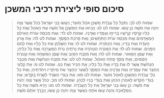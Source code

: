 # סיכום סופי ליצירת רכיבי המשכן

> שמות לט לב: וַתֵּכֶל כָּל עֲבֹדַת מִשְׁכַּן אֹהֶל מוֹעֵד; וַיַּעֲשׂוּ בְּנֵי יִשְׂרָאֵל כְּכֹל אֲשֶׁר צִוָּה יְהוָה אֶת מֹשֶׁה כֵּן עָשׂוּ.
> שמות לט לג: וַיָּבִיאוּ אֶת הַמִּשְׁכָּן אֶל מֹשֶׁה אֶת הָאֹהֶל וְאֶת כָּל כֵּלָיו קְרָסָיו קְרָשָׁיו בְּרִיחָו וְעַמֻּדָיו וַאֲדָנָיו.
> שמות לט לד: וְאֶת מִכְסֵה עוֹרֹת הָאֵילִם הַמְאָדָּמִים וְאֶת מִכְסֵה עֹרֹת הַתְּחָשִׁים; וְאֵת פָּרֹכֶת הַמָּסָךְ.
> שמות לט לה: אֶת אֲרוֹן הָעֵדֻת וְאֶת בַּדָּיו; וְאֵת הַכַּפֹּרֶת.
> שמות לט לו: אֶת הַשֻּׁלְחָן אֶת כָּל כֵּלָיו וְאֵת לֶחֶם הַפָּנִים.
> שמות לט לז: אֶת הַמְּנֹרָה הַטְּהֹרָה אֶת נֵרֹתֶיהָ נֵרֹת הַמַּעֲרָכָה וְאֶת כָּל כֵּלֶיהָ; וְאֵת שֶׁמֶן הַמָּאוֹר.
> שמות לט לח: וְאֵת מִזְבַּח הַזָּהָב וְאֵת שֶׁמֶן הַמִּשְׁחָה וְאֵת קְטֹרֶת הַסַּמִּים; וְאֵת מָסַךְ פֶּתַח הָאֹהֶל.
> שמות לט לט: אֵת מִזְבַּח הַנְּחֹשֶׁת וְאֶת מִכְבַּר הַנְּחֹשֶׁת אֲשֶׁר לוֹ אֶת בַּדָּיו וְאֶת כָּל כֵּלָיו; אֶת הַכִּיֹּר וְאֶת כַּנּוֹ.
> שמות לט מ: אֵת קַלְעֵי הֶחָצֵר אֶת עַמֻּדֶיהָ וְאֶת אֲדָנֶיהָ וְאֶת הַמָּסָךְ לְשַׁעַר הֶחָצֵר אֶת מֵיתָרָיו וִיתֵדֹתֶיהָ; וְאֵת כָּל כְּלֵי עֲבֹדַת הַמִּשְׁכָּן לְאֹהֶל מוֹעֵד.
> שמות לט מא: אֶת בִּגְדֵי הַשְּׂרָד לְשָׁרֵת בַּקֹּדֶשׁ; אֶת בִּגְדֵי הַקֹּדֶשׁ לְאַהֲרֹן הַכֹּהֵן וְאֶת בִּגְדֵי בָנָיו לְכַהֵן.
> שמות לט מב: כְּכֹל אֲשֶׁר צִוָּה יְהוָה אֶת מֹשֶׁה:  כֵּן עָשׂוּ בְּנֵי יִשְׂרָאֵל אֵת כָּל הָעֲבֹדָה.
> שמות לט מג: וַיַּרְא מֹשֶׁה אֶת כָּל הַמְּלָאכָה וְהִנֵּה עָשׂוּ אֹתָהּ כַּאֲשֶׁר צִוָּה יְהוָה כֵּן עָשׂוּ; וַיְבָרֶךְ אֹתָם מֹשֶׁה. 
 

